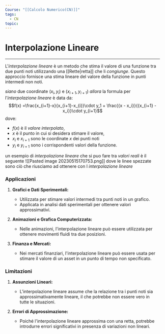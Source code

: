 ```yaml
---
Course: "[[Calcolo Numerico(CN)]]"
tags:
  - CN
topic:
---
```

# Interpolazione Lineare
---
L'_interpolazione lineare_ è un metodo che stima il valore di una funzione tra due punti noti utilizzando una [[Rette|retta]] che li _congiunge_. 
Questo approccio fornisce una stima lineare del valore della funzione in punti intermedi non noti.

_siano_ due coordinate $(x_i, y_i)$ e $(x_{i+1}, y_{i+1})$
_allora_ la formula per l'_interpolazione lineare_ è data da:$$f(x) =\frac{x_{i+1}-x}{x_{i+1}-x_{i}}\cdot y_1 + \frac{{x - x_i}}{{x_{i+1} - x_i}}\cdot y_{i+1}$$ 
dove:
- $f(x)$ è il _valore interpolato_,
- $x$ è il punto in cui si desidera stimare il valore,
- $x_i$ e $x_{i+1}$ sono le coordinate $x$ dei punti noti
- $y_i$ e $y_{i+1}$ sono i corrispondenti valori della funzione.

un esempio di _interpolazione lineare_ che si puo fare tra _valori reali_ è il seguente 
![[Pasted image 20230515170753.png]]
dove le linee spezzate sono ciò che riusciamo ad ottenere con l _interpolazione lineare_

### Applicazioni

1. **Grafici e Dati Sperimentali:**
   - Utilizzata per stimare valori intermedi tra punti noti in un grafico.
   - Applicata in analisi dati sperimentali per ottenere valori approssimativi.

2. **Animazioni e Grafica Computerizzata:**
   - Nelle animazioni, l'interpolazione lineare può essere utilizzata per ottenere movimenti fluidi tra due posizioni.

3. **Finanza e Mercati:**
   - Nei mercati finanziari, l'interpolazione lineare può essere usata per stimare il valore di un asset in un punto di tempo non specificato.

### Limitazioni

1. **Assunzioni Lineari:**
   - L'interpolazione lineare assume che la relazione tra i punti noti sia approssimativamente lineare, il che potrebbe non essere vero in tutte le situazioni.

2. **Errori di Approssimazione:**
   - Poiché l'interpolazione lineare approssima con una retta, potrebbe introdurre errori significativi in presenza di variazioni non lineari.

